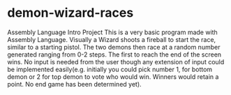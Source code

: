 # demon-wizard-races
Assembly Language Intro Project
This is a very basic program made with Assembly Language.
Visually a Wizard shoots a fireball to start the race, similar to a starting pistol.
The two demons then race at a random number generated ranging from 0-2 steps. The first to reach the end of the screen wins.
No input is needed from the user though any extension of input could be implemented easily(e.g. initially you could pick number 1, 
for bottom demon or 2 for top demon to vote who would win. Winners would retain a point. No end game has been determined yet).
